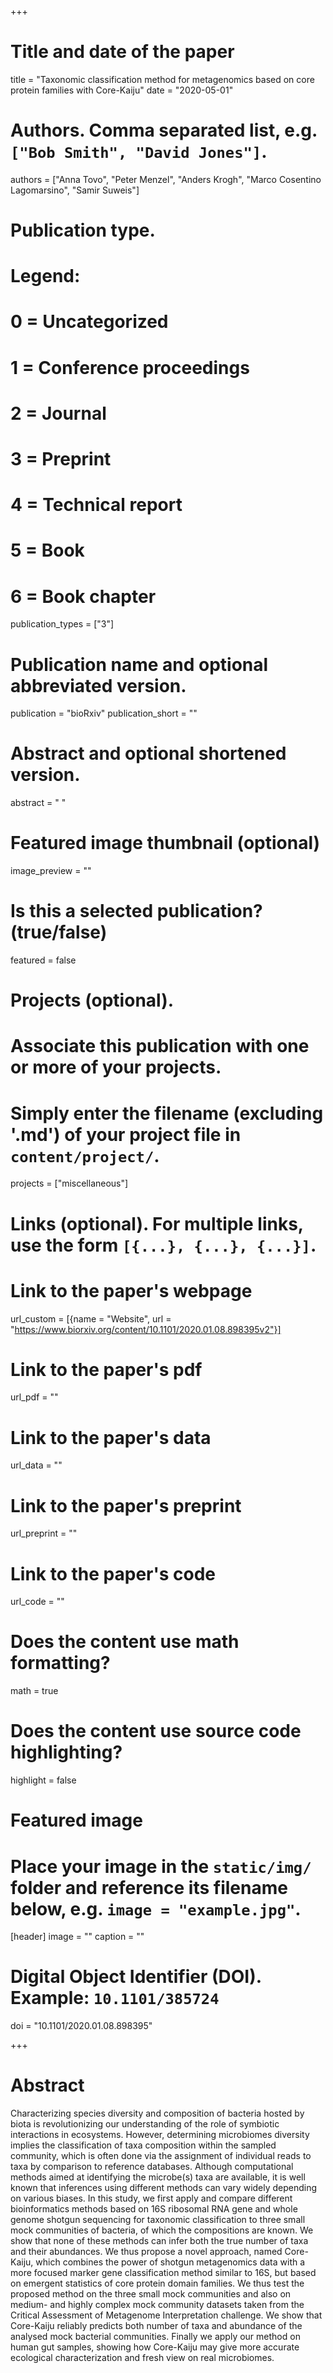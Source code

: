 +++
# Title and date of the paper
title = "Taxonomic classification method for metagenomics based on core protein families with Core-Kaiju"
date = "2020-05-01"

# Authors. Comma separated list, e.g. `["Bob Smith", "David Jones"]`.
authors = ["Anna Tovo", "Peter Menzel",  "Anders Krogh", "Marco Cosentino Lagomarsino", "Samir Suweis"]

# Publication type.
# Legend:
# 0 = Uncategorized
# 1 = Conference proceedings
# 2 = Journal
# 3 = Preprint
# 4 = Technical report
# 5 = Book
# 6 = Book chapter
publication_types = ["3"]

# Publication name and optional abbreviated version.
publication = "bioRxiv"
publication_short = ""

# Abstract and optional shortened version.
abstract = " "
# Featured image thumbnail (optional)
image_preview = ""

# Is this a selected publication? (true/false)
featured = false

# Projects (optional).
#   Associate this publication with one or more of your projects.
#   Simply enter the filename (excluding '.md') of your project file in `content/project/`.
projects = ["miscellaneous"]

# Links (optional). For multiple links, use the form `[{...}, {...}, {...}]`.
# Link to the paper's webpage
url_custom = [{name = "Website", url = "https://www.biorxiv.org/content/10.1101/2020.01.08.898395v2"}]
# Link to the paper's pdf
url_pdf = ""
# Link to the paper's data
url_data = ""
# Link to the paper's preprint
url_preprint = ""
# Link to the paper's code
url_code = ""


# Does the content use math formatting?
math = true

# Does the content use source code highlighting?
highlight = false

# Featured image
# Place your image in the `static/img/` folder and reference its filename below, e.g. `image = "example.jpg"`.
[header]
image = ""
caption = ""

# Digital Object Identifier (DOI). Example: `10.1101/385724`
doi = "10.1101/2020.01.08.898395"

+++

# Abstract
Characterizing species diversity and composition of bacteria hosted by biota is revolutionizing our understanding of the role of symbiotic interactions in ecosystems. However, determining microbiomes diversity implies the classification of taxa composition within the sampled community, which is often done via the assignment of individual reads to taxa by comparison to reference databases. Although computational methods aimed at identifying the microbe(s) taxa are available, it is well known that inferences using different methods can vary widely depending on various biases. In this study, we first apply and compare different bioinformatics methods based on 16S ribosomal RNA gene and whole genome shotgun sequencing for taxonomic classification to three small mock communities of bacteria, of which the compositions are known. We show that none of these methods can infer both the true number of taxa and their abundances. We thus propose a novel approach, named Core-Kaiju, which combines the power of shotgun metagenomics data with a more focused marker gene classification method similar to 16S, but based on emergent statistics of core protein domain families. We thus test the proposed method on the three small mock communities and also on medium- and highly complex mock community datasets taken from the Critical Assessment of Metagenome Interpretation challenge. We show that Core-Kaiju reliably predicts both number of taxa and abundance of the analysed mock bacterial communities. Finally we apply our method on human gut samples, showing how Core-Kaiju may give more accurate ecological characterization and fresh view on real microbiomes.
